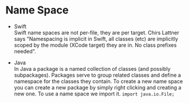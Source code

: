 # Name Space

* Swift <br>
Swift name spaces are not per-file, they are per target. Chirs Lattner says "Namespacing is implicit in Swift, all classes (etc) are implicitly scoped by the module (XCode target) they are in. No class prefixes needed".

* Java <br>
In Java a package is a named collection of classes (and possibly subpackages). Packages serve to group related classes and define a namespace for the classes they contain. To create a new name space you can create a new package by simply right clicking and creating a new one. To use a name space we import it. ```import java.io.File;```
